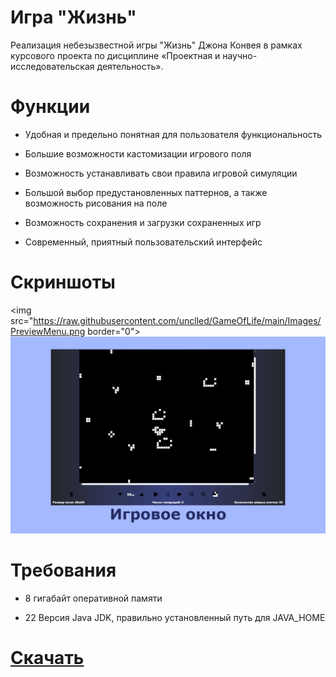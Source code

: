 # **Игра "Жизнь"**

Реализация небезызвестной игры "Жизнь" Джона Конвея в рамках курсового проекта по дисциплине «Проектная и научно-исследовательская деятельность».

# **Функции**

* Удобная и предельно понятная для пользователя функциональность

* Большие возможности кастомизации игрового поля

* Возможность устанавливать свои правила игровой симуляции

* Большой выбор предустановленных паттернов, а также возможность рисования на поле

* Возможность сохранения и загрузки сохраненных игр

* Современный, приятный пользовательский интерфейс

# **Скриншоты**

<img src="https://raw.githubusercontent.com/unclled/GameOfLife/main/Images/PreviewMenu.png border="0">
<img src="https://raw.githubusercontent.com/unclled/GameOfLife/main/Images/PreviewGame.png" border="0">

# **Требования**

* 8 гигабайт оперативной памяти

* 22 Версия Java JDK, правильно установленный путь для JAVA_HOME

# **[Скачать](https://github.com/unclled/GameOfLife/blob/main/Release/GameOfLife.exe)**